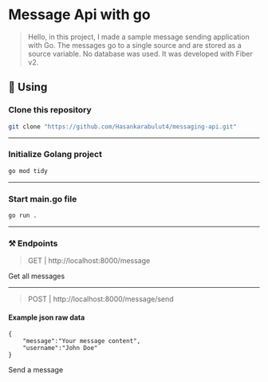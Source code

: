# Message Api with go

> Hello, in this project, I made a sample message sending application with Go. The messages go to a single source and are stored as a source variable. No database was used. It was developed with Fiber v2.

## 🔎 Using

### Clone this repository
```bash
git clone "https://github.com/Hasankarabulut4/messaging-api.git"
```
---

### Initialize Golang project
```bash
go mod tidy
```

---

### Start main.go file
```bash
go run .
```

---

### ⚒️ Endpoints

> GET | http://localhost:8000/message

<p>Get all messages</p>

---

> POST | http://localhost:8000/message/send


#### Example json raw data
```
{
    "message":"Your message content",
    "username":"John Doe"
}
```

<p>Send a message</p>


